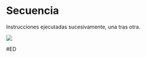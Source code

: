 # Secuencia
Instrucciones ejecutadas sucesivamente, una tras otra.

![](https://i.imgur.com/q31aUOA.png)

#ED 